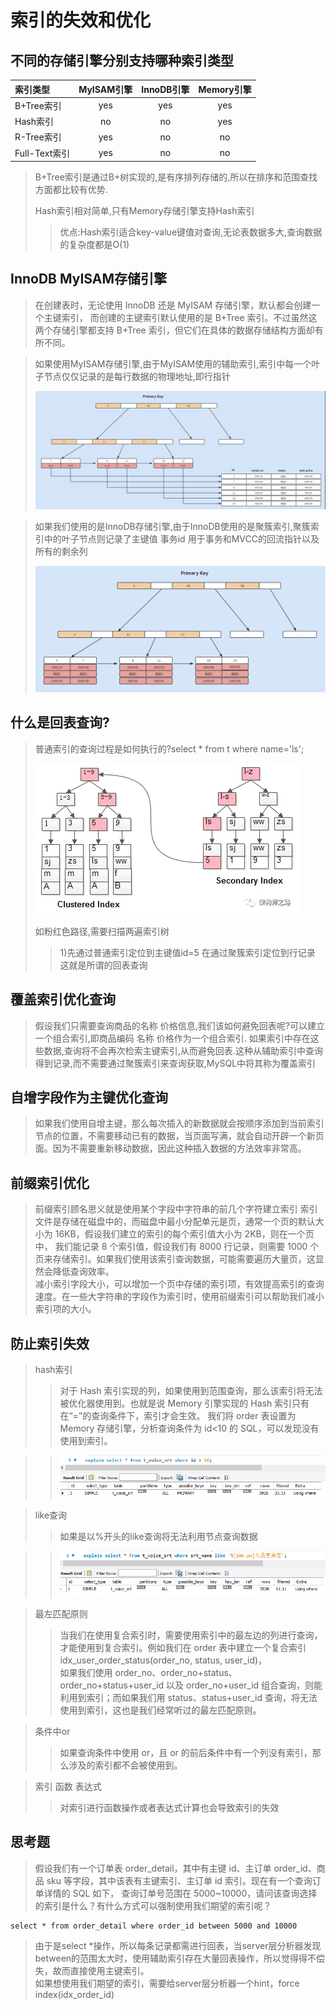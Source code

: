 # 索引的失效和优化

## 不同的存储引擎分别支持哪种索引类型

|索引类型|MyISAM引擎|InnoDB引擎|Memory引擎|
|:----|:----:|:----:|:----:|
|B+Tree索引|yes|yes|yes|
|Hash索引|no|no|yes|
|R-Tree索引|yes|no|no|
|Full-Text索引|yes|no|no|

>B+Tree索引是通过B+树实现的,是有序排列存储的,所以在排序和范围查找方面都比较有优势.
>
> Hash索引相对简单,只有Memory存储引擎支持Hash索引
> >优点:Hash索引适合key-value键值对查询,无论表数据多大,查询数据的复杂度都是O(1)


## InnoDB MyISAM存储引擎
>在创建表时，无论使用 InnoDB 还是 MyISAM 存储引擎，默认都会创建一个主键索引，
>而创建的主键索引默认使用的是 B+Tree 索引。不过虽然这两个存储引擎都支持 B+Tree 索引，但它们在具体的数据存储结构方面却有所不同。

>如果使用MyISAM存储引擎,由于MyISAM使用的辅助索引,索引中每一个叶子节点仅仅记录的是每行数据的物理地址,即行指针
>
> ![image_5](../../../../../../../../../../image_5.png "MyISAM存储引擎")

>如果我们使用的是InnoDB存储引擎,由于InnoDB使用的是聚簇索引,聚簇索引中的叶子节点则记录了主键值 事务id 用于事务和MVCC的回流指针以及所有的剩余列
>
>![image_1](../../../../../../../../../../image_1.png "InnoDB存储引擎")


## 什么是回表查询?
> 普通索引的查询过程是如何执行的?select * from t where name='ls';
>
> ![image_2](../../../../../../../../../../image_2.png "执行过程")
>
> 如粉红色路径,需要扫描两遍索引树
> >1)先通过普通索引定位到主键值id=5
> > 在通过聚簇索引定位到行记录
这就是所谓的回表查询


## 覆盖索引优化查询
> 假设我们只需要查询商品的名称 价格信息,我们该如何避免回表呢?可以建立一个组合索引,即商品编码 名称 价格作为一个组合索引.
> 如果索引中存在这些数据,查询将不会再次检索主键索引,从而避免回表.这种从辅助索引中查询得到记录,而不需要通过聚簇索引来查询获取,MySQL中将其称为覆盖索引

## 自增字段作为主键优化查询
>如果我们使用自增主键，那么每次插入的新数据就会按顺序添加到当前索引节点的位置，不需要移动已有的数据，当页面写满，就会自动开辟一个新页面。因为不需要重新移动数据，因此这种插入数据的方法效率非常高。

## 前缀索引优化
>前缀索引顾名思义就是使用某个字段中字符串的前几个字符建立索引
> 索引文件是存储在磁盘中的，而磁盘中最小分配单元是页，通常一个页的默认大小为 16KB，假设我们建立的索引的每个索引值大小为 2KB，则在一个页中，
> 我们能记录 8 个索引值，假设我们有 8000 行记录，则需要 1000 个页来存储索引。如果我们使用该索引查询数据，可能需要遍历大量页，这显然会降低查询效率。  
> 减小索引字段大小，可以增加一个页中存储的索引项，有效提高索引的查询速度。在一些大字符串的字段作为索引时，使用前缀索引可以帮助我们减小索引项的大小。
## 防止索引失效
>hash索引
>>对于 Hash 索引实现的列，如果使用到范围查询，那么该索引将无法被优化器使用到。也就是说 Memory 引擎实现的 Hash 索引只有在“=”的查询条件下，索引才会生效。
>>我们将 order 表设置为 Memory 存储引擎，分析查询条件为 id<10 的 SQL，可以发现没有使用到索引。

>> ![image_3](../../../../../../../../../../image_3.png "Hash索引")

> like查询
>> 如果是以%开头的like查询将无法利用节点查询数据

>> ![image_4](../../../../../../../../../../image_4.png "索引like查询")

> 最左匹配原则
> >当我们在使用复合索引时，需要使用索引中的最左边的列进行查询，才能使用到复合索引。例如我们在 order 表中建立一个复合索引 idx_user_order_status(order_no, status, user_id)，  
> >如果我们使用 order_no、order_no+status、order_no+status+user_id 以及 order_no+user_id 组合查询，则能利用到索引；而如果我们用 status、status+user_id 查询，将无法使用到索引，这也是我们经常听过的最左匹配原则。

> 条件中or
> >如果查询条件中使用 or，且 or 的前后条件中有一个列没有索引，那么涉及的索引都不会被使用到。

> 索引 函数 表达式
> > 对索引进行函数操作或者表达式计算也会导致索引的失效


## 思考题
> 假设我们有一个订单表 order_detail，其中有主键 id、主订单 order_id、商品 sku 等字段，其中该表有主键索引、主订单 id 索引。现在有一个查询订单详情的 SQL 如下，
> 查询订单号范围在 5000~10000，请问该查询选择的索引是什么？有什么方式可以强制使用我们期望的索引呢？

 ```
 select * from order_detail where order_id between 5000 and 10000
 ```
 >由于是select *操作，所以每条记录都需进行回表，当server层分析器发现between的范围太大时，使用辅助索引存在大量回表操作，所以觉得得不偿失，故而直接使用主键索引。  
> 如果想使用我们期望的索引，需要给server层分析器一个hint，force index(idx_order_id)